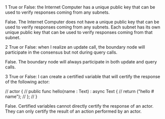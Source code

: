 1 True or False: the Internet Computer has a unique public key that can be used to verify responses coming from any subnets.

False. The Internet Computer does not have a unique public key that can be used to verify responses coming from any subnets. Each subnet has its own unique public key that can be used to verify responses coming from that subnet.

2 True or False: when I realize an update call, the boundary node will participate in the consensus but not during query calls.

False. The boundary node will always participate in both update and query calls.

3 True or False: I can create a certified variable that will certify the response of the following actor:

// actor {
//   public func hello(name : Text) : async Text {
//       return ("hello # name");
//   };
// }

False. Certified variables cannot directly certify the response of an actor. 
They can only certify the result of an action performed by an actor.